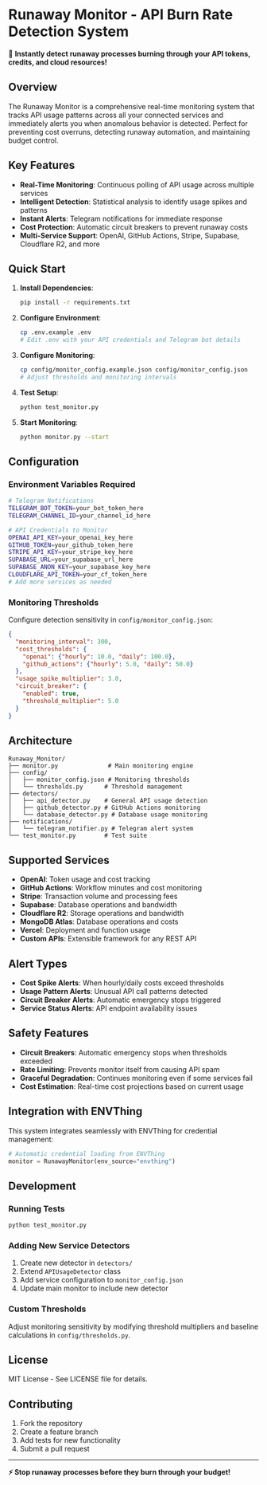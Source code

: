 # Runaway Monitor - API Burn Rate Detection System

🚨 **Instantly detect runaway processes burning through your API tokens, credits, and cloud resources!**

## Overview

The Runaway Monitor is a comprehensive real-time monitoring system that tracks API usage patterns across all your connected services and immediately alerts you when anomalous behavior is detected. Perfect for preventing cost overruns, detecting runaway automation, and maintaining budget control.

## Key Features

- **Real-Time Monitoring**: Continuous polling of API usage across multiple services
- **Intelligent Detection**: Statistical analysis to identify usage spikes and patterns
- **Instant Alerts**: Telegram notifications for immediate response
- **Cost Protection**: Automatic circuit breakers to prevent runaway costs
- **Multi-Service Support**: OpenAI, GitHub Actions, Stripe, Supabase, Cloudflare R2, and more

## Quick Start

1. **Install Dependencies**:
   ```bash
   pip install -r requirements.txt
   ```

2. **Configure Environment**:
   ```bash
   cp .env.example .env
   # Edit .env with your API credentials and Telegram bot details
   ```

3. **Configure Monitoring**:
   ```bash
   cp config/monitor_config.example.json config/monitor_config.json
   # Adjust thresholds and monitoring intervals
   ```

4. **Test Setup**:
   ```bash
   python test_monitor.py
   ```

5. **Start Monitoring**:
   ```bash
   python monitor.py --start
   ```

## Configuration

### Environment Variables Required

```bash
# Telegram Notifications
TELEGRAM_BOT_TOKEN=your_bot_token_here
TELEGRAM_CHANNEL_ID=your_channel_id_here

# API Credentials to Monitor
OPENAI_API_KEY=your_openai_key_here
GITHUB_TOKEN=your_github_token_here
STRIPE_API_KEY=your_stripe_key_here
SUPABASE_URL=your_supabase_url_here
SUPABASE_ANON_KEY=your_supabase_key_here
CLOUDFLARE_API_TOKEN=your_cf_token_here
# Add more services as needed
```

### Monitoring Thresholds

Configure detection sensitivity in `config/monitor_config.json`:

```json
{
  "monitoring_interval": 300,
  "cost_thresholds": {
    "openai": {"hourly": 10.0, "daily": 100.0},
    "github_actions": {"hourly": 5.0, "daily": 50.0}
  },
  "usage_spike_multiplier": 3.0,
  "circuit_breaker": {
    "enabled": true,
    "threshold_multiplier": 5.0
  }
}
```

## Architecture

```
Runaway_Monitor/
├── monitor.py              # Main monitoring engine
├── config/
│   ├── monitor_config.json # Monitoring thresholds
│   └── thresholds.py      # Threshold management
├── detectors/
│   ├── api_detector.py    # General API usage detection
│   ├── github_detector.py # GitHub Actions monitoring
│   └── database_detector.py # Database usage monitoring
├── notifications/
│   └── telegram_notifier.py # Telegram alert system
└── test_monitor.py        # Test suite
```

## Supported Services

- **OpenAI**: Token usage and cost tracking
- **GitHub Actions**: Workflow minutes and cost monitoring
- **Stripe**: Transaction volume and processing fees
- **Supabase**: Database operations and bandwidth
- **Cloudflare R2**: Storage operations and bandwidth
- **MongoDB Atlas**: Database operations and costs
- **Vercel**: Deployment and function usage
- **Custom APIs**: Extensible framework for any REST API

## Alert Types

- **Cost Spike Alerts**: When hourly/daily costs exceed thresholds
- **Usage Pattern Alerts**: Unusual API call patterns detected
- **Circuit Breaker Alerts**: Automatic emergency stops triggered
- **Service Status Alerts**: API endpoint availability issues

## Safety Features

- **Circuit Breakers**: Automatic emergency stops when thresholds exceeded
- **Rate Limiting**: Prevents monitor itself from causing API spam
- **Graceful Degradation**: Continues monitoring even if some services fail
- **Cost Estimation**: Real-time cost projections based on current usage

## Integration with ENVThing

This system integrates seamlessly with ENVThing for credential management:

```python
# Automatic credential loading from ENVThing
monitor = RunawayMonitor(env_source="envthing")
```

## Development

### Running Tests
```bash
python test_monitor.py
```

### Adding New Service Detectors
1. Create new detector in `detectors/`
2. Extend `APIUsageDetector` class
3. Add service configuration to `monitor_config.json`
4. Update main monitor to include new detector

### Custom Thresholds
Adjust monitoring sensitivity by modifying threshold multipliers and baseline calculations in `config/thresholds.py`.

## License

MIT License - See LICENSE file for details.

## Contributing

1. Fork the repository
2. Create a feature branch
3. Add tests for new functionality
4. Submit a pull request

---

**⚡ Stop runaway processes before they burn through your budget!**